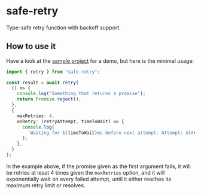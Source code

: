 # safe-retry

Type-safe retry function with backoff support.

## How to use it

Have a look at the [sample project](./packages/sample/src/main.ts) for a demo,
but here is the minimal usage:

```ts
import { retry } from "safe-retry";

const result = await retry(
  () => {
    console.log("Something that returns a promise");
    return Promise.reject();
  },
  {
    maxRetries: 4,
    onRetry: (retryAttempt, timeToWait) => {
      console.log(
        `Waiting for ${timeToWait}ms before next attempt. Attempt: ${retryAttempt}`
      );
    },
  }
);
```

In the example above, if the promise given as the first argument fails,
it will be retries at least 4 times given the `maxRetries` option,
and it will exponentially wait on every failed attempt, until it either
reaches its maximum retry limit or resolves.
